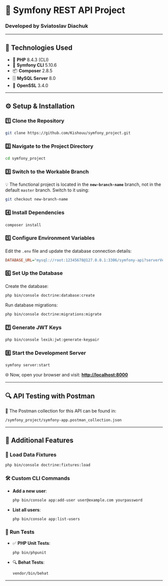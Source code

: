 # 🚀 Symfony REST API Project

### Developed by **Sviatoslav Diachuk**

---

## 📌 Technologies Used

- 🐘 **PHP** 8.4.3 (CLI)  
- 🎵 **Symfony CLI** 5.10.6  
- 📦 **Composer** 2.8.5  
- 🗄 **MySQL Server** 8.0  
- 🔐 **OpenSSL** 3.4.0  

---

## ⚙️ Setup & Installation

### 1️⃣ Clone the Repository  
```sh
git clone https://github.com/Kishouu/symfony_project.git
```  

### 2️⃣ Navigate to the Project Directory  
```sh
cd symfony_project
```  

### 3️⃣ Switch to the Workable Branch  
💡 The functional project is located in the **`new-branch-name`** branch, not in the default `master` branch. Switch to it using:  
```sh
git checkout new-branch-name
```  

### 4️⃣ Install Dependencies  
```sh
composer install
```  

### 5️⃣ Configure Environment Variables  
Edit the `.env` file and update the database connection details:  
```ini
DATABASE_URL="mysql://root:12345678@127.0.0.1:3306/symfony-api?serverVersion=8.0.32&charset=utf8mb4"
```

### 6️⃣ Set Up the Database  
Create the database:  
```sh
php bin/console doctrine:database:create
```  

Run database migrations:  
```sh
php bin/console doctrine:migrations:migrate
```  

### 7️⃣ Generate JWT Keys  
```sh
php bin/console lexik:jwt:generate-keypair
```  

### 8️⃣ Start the Development Server  
```sh
symfony server:start
```  
🌐 Now, open your browser and visit: **[http://localhost:8000](http://localhost:8000)**  

---

## 🔍 API Testing with Postman  
📁 The Postman collection for this API can be found in:  
```sh
/symfony_project/symfony-app.postman_collection.json
```  

---

## 🚀 Additional Features  

### 🔄 Load Data Fixtures  
```sh
php bin/console doctrine:fixtures:load
```  

### 🛠 Custom CLI Commands  
- **Add a new user**:  
  ```sh
  php bin/console app:add-user user@example.com yourpassword
  ```  
- **List all users**:  
  ```sh
  php bin/console app:list-users
  ```  

### 🧪 Run Tests  
- ✅ **PHP Unit Tests**:  
  ```sh
  php bin/phpunit
  ```  
- 🔍 **Behat Tests**:  
  ```sh
  vendor/bin/behat
  ```  

---



